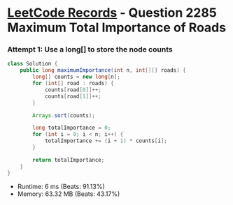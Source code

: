 # [LeetCode Records](../../README.md) - Question 2285 Maximum Total Importance of Roads

### Attempt 1: Use a long[] to store the node counts
```java
class Solution {
    public long maximumImportance(int n, int[][] roads) {
        long[] counts = new long[n];
        for (int[] road : roads) {
            counts[road[0]]++;
            counts[road[1]]++;
        }

        Arrays.sort(counts);

        long totalImportance = 0;
        for (int i = 0; i < n; i++) {
            totalImportance += (i + 1) * counts[i];
        }

        return totalImportance;
    }
}
```
- Runtime: 6 ms (Beats: 91.13%)
- Memory: 63.32 MB (Beats: 43.17%)

<br>
